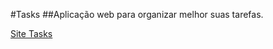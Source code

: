 #Tasks 
##Aplicação web para organizar melhor suas tarefas.


[Site Tasks](http://www.tasks.esy.es "Visite o Tasks")

